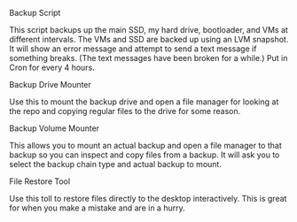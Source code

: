 Backup Script

This script backups up the main SSD, my hard drive, bootloader, and VMs at different intervals. The VMs and SSD are backed up using an LVM snapshot. It will show an error message and attempt to send a text message if something breaks. (The text messages have been broken for a while.) Put in Cron for every 4 hours.


Backup Drive Mounter

Use this to mount the backup drive and open a file manager for looking at the repo and copying regular files to the drive for some reason.


Backup Volume Mounter

This allows you to mount an actual backup and open a file manager to that backup so you can inspect and copy files from a backup. It will ask you to select the backup chain type and actual backup to mount.


File Restore Tool

Use this toll to restore files directly to the desktop interactively. This is great for when you make a mistake and are in a hurry.

